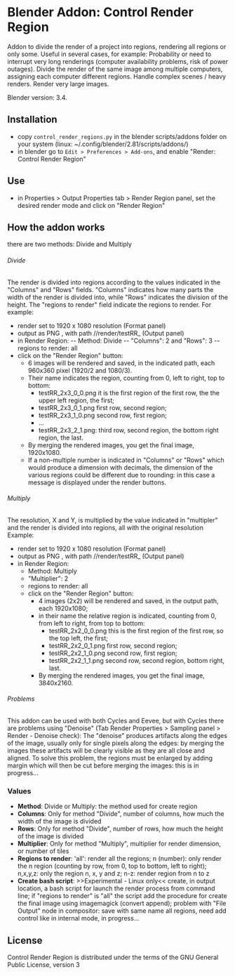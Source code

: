 # Blender Addon: Control Render Region

Addon to divide the render of a project into regions, rendering all regions or only some.
Useful in several cases, for example:
Probability or need to interrupt very long renderings (computer availability problems, risk of power outages).
Divide the render of the same image among multiple computers, assigning each computer different regions.
Handle complex scenes / heavy renders.
Render very large images.

Blender version: 3.4.

## Installation
- copy `control_render_regions.py` in the blender scripts/addons folder on your system (linux: ~/.config/blender/2.81/scripts/addons/)
- in blender go to `Edit > Preferences > Add-ons`, and enable "Render: Control Render Region"

## Use
- in Properties > Output Properties tab > Render Region panel, set the desired render mode and click on "Render Region"


## How the addon works
there are two methods: Divide and Multiply

###### Divide
The render is divided into regions according to the values indicated in the "Columns" and "Rows" fields.
"Columns" indicates how many parts the width of the render is divided into, while "Rows" indicates the division of the height.
The "regions to render" field indicate the regions to render.
For example:
- render set to 1920 x 1080 resolution (Format panel)
- output as PNG , with path //render/testRR_ (Output panel)
- in Render Region:
-- Method: Divide
-- "Columns": 2 and "Rows": 3
-- regions to render: all
- click on the "Render Region" button:
  - 6 images will be rendered and saved, in the indicated path, each 960x360 pixel (1920/2 and 1080/3).
  - Their name indicates the region, counting from 0, left to right, top to bottom:
    - testRR_2x3_0_0.png it is the first region of the first row, the the upper left region, the first;
    - testRR_2x3_0_1.png first row, second region;
    - testRR_2x3_1_0.png second row, first region;
    - ...
    - testRR_2x3_2_1.png: third row, second region, the bottom right region, the last.
  - By merging the rendered images, you get the final image, 1920x1080.
  - If a non-multiple number is indicated in "Columns" or "Rows" which would produce a dimension with decimals, the dimension of the various regions could be different due to rounding: in this case a message is displayed under the render buttons.

###### Multiply
The resolution, X and Y, is multiplied by the value indicated in "multipler" and the render is divided into regions, all with the original resolution
Example:
- render set to 1920 x 1080 resolution (Format panel)
- output as PNG , with path //render/testRR_ (Output panel)
- in Render Region:
  - Method: Multiply
  - "Multiplier": 2
  - regions to render: all
  - click on the "Render Region" button:
    - 4 images (2x2) will be rendered and saved, in the output path, each 1920x1080;
    - in their name the relative region is indicated, counting from 0, from left to right, from top to bottom:
      - testRR_2x2_0_0.png this is the first region of the first row, so the top left, the first;
      - testRR_2x2_0_1.png first row, second region;
      - testRR_2x2_1_0.png second row, first region;
      - testRR_2x2_1_1.png second row, second region, bottom right, last.
    - By merging the rendered images, you get the final image, 3840x2160.

###### Problems
This addon can be used with both Cycles and Eevee, but with Cycles there are problems using "Denoise" (Tab Render Properties > Sampling panel > Render - Denoise check):
The "denoise" produces artifacts along the edges of the image, usually only for single pixels along the edges: by merging the images these artifacts will be clearly visible as they are all close and aligned. To solve this problem, the regions must be enlarged by adding margin which will then be cut before merging the images: this is in progress...


### Values
- **Method**: Divide or Multiply: the method used for create region
- **Columns**: Only for method "Divide", number of columns, how much the width of the image is divided
- **Rows**: Only for method "Divide", number of rows, how much the height of the image is divided
- **Multiplier**: Only for method "Multiply", multiplier for render dimension, or number of tiles
- **Regions to render**: 'all': render all the regions; n (number): only render the n region (counting by row, from 0, top to bottom, left to right); n,x,y,z: only the region n, x, y and z; n-z: render region from n to z
- **Create bash script**: >>Experimental - Linux only<< create, in output location, a bash script for launch the render process from command line; if "regions to render" is "all" the script add the procedure for create the final image using imagemagick (convert append); problem with "File Output" node in compositor: save with same name all regions, need add control like in internal mode, in progress...

## License

Control Render Region is distributed under the terms of the GNU General Public License, version 3

